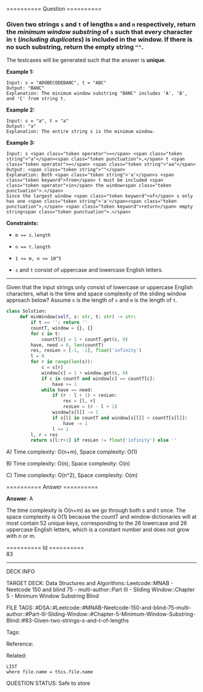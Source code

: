 ========== Question ==========  

### Given two strings `s` and `t` of lengths `m` and `n` respectively, return the _**minimum window substring**_ of `s` such that every character in `t` (_**including duplicates**_) is included in the window. If there is no such substring, return the empty string `""`.

The testcases will be generated such that the answer is **unique**.

**Example 1:**

```
Input: s = "ADOBECODEBANC", t = "ABC"
Output: "BANC"
Explanation: The minimum window substring "BANC" includes 'A', 'B', and 'C' from string t.
```

**Example 2:**

```
Input: s = "a", t = "a"
Output: "a"
Explanation: The entire string s is the minimum window.
```

**Example 3:**

```
Input: s <span class="token operator">=</span> <span class="token string">"a"</span><span class="token punctuation">,</span> t <span class="token operator">=</span> <span class="token string">"aa"</span>
Output: <span class="token string">""</span>
Explanation: Both <span class="token string">'a'</span>s <span class="token keyword">from</span> t must be included <span class="token operator">in</span> the window<span class="token punctuation">.</span>
Since the largest window <span class="token keyword">of</span> s only has one <span class="token string">'a'</span><span class="token punctuation">,</span> <span class="token keyword">return</span> empty string<span class="token punctuation">.</span>
```

**Constraints:**

- `m == s.length`

- `n == t.length`

- `1 <= m, n <= 10^5`

- `s` and `t` consist of uppercase and lowercase English letters.

---

Given that the input strings only consist of lowercase or uppercase English
characters, what is the time and space complexity of the sliding window approach
below? Assume `n` is the length of `s` and `m` is the length of `t`.

```python
class Solution:
     def minWindow(self, s: str, t: str) -> str:
         if t == '': return ''
         countT, window = {}, {}
         for c in t:
             countT[c] = 1 + countT.get(c, 0)
         have, need = 0, len(countT)
         res, resLen = [-1, -1], float('infinity')
         l = 0
         for r in range(len(s)):
             c = s[r]
             window[c] = 1 + window.get(c, 0)
             if c in countT and window[c] == countT[c]:
                 have += 1
             while have == need:
                 if (r - l + 1) < resLen:
                     res = [l, r]
                     resLen = (r - l + 1)
                 window[s[l]] -= 1
                 if s[l] in countT and window[s[l]] < countT[s[l]]:
                     have -= 1
                 l += 1
         l, r = res
         return s[l:r+1] if resLen != float('infinity') else ''
```

A) Time complexity: O(n+m), Space complexity: O(1)

B) Time complexity: O(n), Space complexity: O(n)

C) Time complexity: O(n^2), Space complexity: O(m)  

========== Answer ==========  

**Answer**: A

The time complexity is O(n+m) as we go through both s and t once. The space
complexity is O(1) because the countT and window dictionaries will at most
contain 52 unique keys, corresponding to the 26 lowercase and 26 uppercase
English letters, which is a constant number and does not grow with n or m.

========== Id ==========  
83

---

DECK INFO

TARGET DECK: Data Structures and Algorithms::Leetcode::MNAB - Neetcode 150 and blind 75 - multi-author::Part III - Sliding Window::Chapter 5 - Minimum Window Substring Blind

FILE TAGS: #DSA::#Leetcode::#MNAB-Neetcode-150-and-blind-75-multi-author::#Part-III-Sliding-Window::#Chapter-5-Minimum-Window-Substring-Blind::#83-Given-two-strings-s-and-t-of-lengths

Tags:

Reference:

Related:

```dataview
LIST
where file.name = this.file.name
```
QUESTION STATUS: Safe to store
